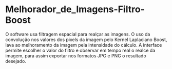 # Melhorador_de_Imagens-Filtro-Boost
O software usa filtragem espacial para realçar as imagens. O uso da convolução nos valores dos pixels da imagem pelo Kernel Laplaciano Boost, lava ao melhoramento da imagem pela intensidade do cálculo. A interface permite escolher o valor do filtro e observar em tempo real o realce da imagem, para assim exportar nos formatos JPG e PNG o resultado desejado.
